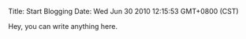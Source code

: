 Title: Start Blogging
Date: Wed Jun 30 2010 12:15:53 GMT+0800 (CST)

Hey, you can write anything here.
